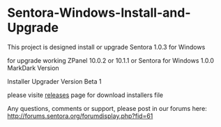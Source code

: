 # Sentora-Windows-Install-and-Upgrade
This project is designed install or upgrade Sentora 1.0.3 for Windows

for upgrade working ZPanel 10.0.2 or 10.1.1 or Sentora for Windows 1.0.0 MarkDark Version

Installer Upgrader Version Beta 1

please visite <a href="../../releases/">releases</a> page for download installers file




Any questions, comments or support, please post in our forums here: http://forums.sentora.org/forumdisplay.php?fid=61
